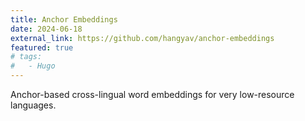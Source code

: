 ```yaml
---
title: Anchor Embeddings
date: 2024-06-18
external_link: https://github.com/hangyav/anchor-embeddings
featured: true
# tags:
#   - Hugo
---
```


Anchor-based cross-lingual word embeddings for very low-resource languages.

<!--more-->
